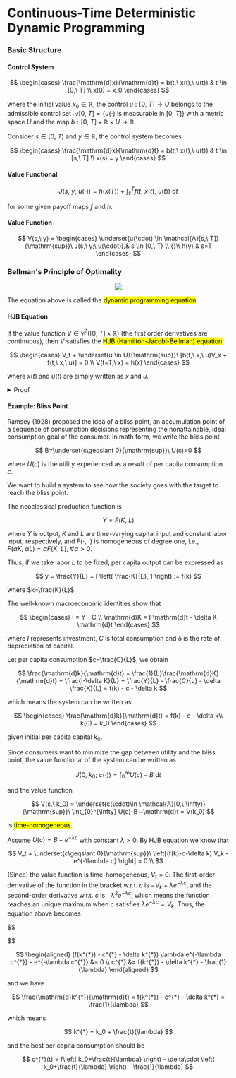 # Continuous-Time Deterministic Dynamic Programming

### Basic Structure

#### Control System

$$
\begin{cases}
 \frac{\mathrm{d}x}{\mathrm{d}t} = b(t,\ x(t),\ u(t)),& t \in [0,\ T] \\
 x(0) = x_0
\end{cases}
$$

where the initial value $x_0 \in \mathbb{R}$, the control $u: [0,\ T] \to U$ belongs to the admissible control set $\mathcal{A}[0,\ T]=\{u(\cdot) \text{ is measurable in } [0,\ T]\}$ with a metric space $U$ and the map $b: [0,\ T]\times \mathbb{R}\times U \to \mathbb{R}$.

Consider $s \in [0,\ T)$ and $y \in \mathbb{R}$, the control system becomes

$$
\begin{cases}
  \frac{\mathrm{d}x}{\mathrm{d}t} = b(t,\ x(t),\ u(t)),& t \in [s,\ T] \\
  x(s) = y
\end{cases}
$$

#### Value Functional

$$
J(s,\ y;\ u(\cdot)) = h(x(T)) + \int_s^{T} f(t,\ x(t),\ u(t))~\mathrm{d}t
$$

for some given payoff maps $f$ and $h$.

#### Value Function

$$
V(s,\ y) =
\begin{cases}
   \underset{u(\cdot) \in \mathcal{A}[s,\ T]}{\mathrm{sup}}\ J(s,\ y;\ u(\cdot)),& s \in [0,\ T) \\
   {}\\
   h(y),& s=T
\end{cases}
$$

### Bellman's Principle of Optimality

<div align='center'>

![](image/2022-02-23-23-28-56.png)
</div align='center'>

The equation above is called the <mark>dynamic programming equation</mark>.

#### HJB Equation

If the value function $V \in \mathcal{C}^{1}([0,\ T]\times \mathbb{R})$ (the first order derivatives are continuous), then $V$ satisfies the <mark>HJB (Hamilton-Jacobi-Bellman) equation</mark>: 

$$
\begin{cases}
  V_t + \underset{u \in U}{\mathrm{sup}}\ [b(t,\ x,\ u)V_x + f(t,\ x,\ u)] = 0 \\
  V(t=T,\ x) = h(x)
\end{cases}
$$

where $x(t)$ and $u(t)$ are simply written as $x$ and $u$.

<details>
<summary>Proof</summary>

Fix a $u \in U$. By the principle of optimality, we have

$$
 \int_{s}^{\hat{s}} f(t,\ x,\ u)  ~\mathrm{d}t + V(\hat{s},\ x(\hat{s})) \leqslant V(s,\ y)
$$

Let $\hat{s} \to s$, then we can write 

$$
 \int_{s}^{\hat{s}} f(t,\ x,\ u)  ~\mathrm{d}t = (\hat{s}-s)f(s,\ x(s),\ u(s)) + \omicron(\hat{s}-s) \implies \frac{\int_{s}^{\hat{s}} f(t,\ x,\ u)  ~\mathrm{d}t}{\hat{s}-s} = f(s,\ x(s),\ u(s))
$$

and 

$$
 V(\hat{s},\ x(\hat{s})) = V(s,\ x(s)) +V_t|_{t=s}(\hat{s}-s)+\omicron(\hat{s}-s)+V_x|_{x=x(s)}(x(\hat{s})-x(s))+\omicron(x(\hat{s})-x(s)) \\
 \implies \frac{V(\hat{s},\ x(\hat{s}))-V(s,\ x(s))}{\hat{s}-s} = V_t|_{t=s} + V_x|_{x=x(s)}b(s,\ x(s),\ u(s))
$$

by Taylor expansion.

> [!TIP]
> When $\hat{s} \to s$, $\frac{\omicron(x(\hat{s})-x(s))}{\hat{s}-s}=\frac{\omicron(x(\hat{s})-x(s))}{x(\hat{s})-x(s)}\frac{x(\hat{s})-x(s)}{\hat{s}-s}=\frac{\omicron(x(\hat{s})-x(s))}{x(\hat{s})-x(s)}b(s,\ x(s),\ u(s))=0$. 

Thus, we have 

$$
f(s,\ x(s),\ u(s)) + V_t|_{t=s} + V_x|_{x=x(s)}b(s,\ x(s),\ u(s)) \leqslant 0
$$

Then for any $u \in U$, we obtain 

$$
V_t|_{t=s} + \underset{u \in U}{\mathrm{sup}}[ f(s,\ x(s),\ u(s)) + V_x|_{x=x(s)}b(s,\ x(s),\ u(s)) ] \leqslant 0
$$

On the other hand, by the definition of supremum, $\forall \varepsilon>0$ with $\hat{s}-s>0$ small enough, $\exists u \in U$ s.t. 

$$
V(s,\ y) - \varepsilon(\hat{s}-s) \leqslant \int_{s}^{\hat{s}} f(t,\ x,\ u)  ~\mathrm{d}t + V(\hat{s},\ x(\hat{s}))
$$

Using the same method above, this yeilds

$$
f(s,\ x(s),\ u(s)) + V_t|_{t=s} + V_x|_{x=x(s)}b(s,\ x(s),\ u(s)) \geqslant -\varepsilon
$$

which means 

$$
V_t|_{t=s} + \underset{u \in U}{\mathrm{sup}}[ f(s,\ x(s),\ u(s)) + V_x|_{x=x(s)}b(s,\ x(s),\ u(s)) ] \geqslant 0
$$

Hence, we finish the proof.
</details>

#### Example: Bliss Point

Ramsey (1928) proposed the idea of a bliss point, an accumulation point of a sequence of consumption decisions representing the nonattainable, ideal consumption goal of the consumer. In math form, we write the bliss point 

$$
B=\underset{c\geqslant 0}{\mathrm{sup}}\ U(c)>0
$$

where $U(c)$ is the utility experienced as a result of per capita consumption $c$.

We want to build a  system to see how the society goes with the target to reach the bliss point.

The neoclassical production function is 

$$
Y = F(K,\ L) 
$$

where $Y$ is output, $K$ and $L$ are time-varying capital input and constant labor input, respectively, and $F(\cdot,\ \cdot)$ is homogeneous of degree one, i.e., $F(\alpha K,\ \alpha L)=\alpha F(K,\ L),\ \forall \alpha>0$.

Thus, if we take labor $L$ to be fixed, per capita output can be expressed as 

$$
y = \frac{Y}{L} = F\left( \frac{K}{L}, 1 \right)  := f(k)
$$

where $k=\frac{K}{L}$.

The well-known macroeconomic identities show that 

$$
\begin{cases}
  I = Y - C \\
  \mathrm{d}K = I \mathrm{d}t - \delta K \mathrm{d}t
\end{cases}
$$

where $I$ represents investment, $C$ is total consumption and $\delta$ is the rate of depreciation of capital.

Let per capita consumption $c=\frac{C}{L}$, we obtain 

$$
\frac{\mathrm{d}k}{\mathrm{d}t} = \frac{1}{L}\frac{\mathrm{d}K}{\mathrm{d}t} = \frac{I-\delta K}{L} = \frac{Y}{L} - \frac{C}{L} - \delta \frac{K}{L} = f(k) - c - \delta k
$$

which means the  system can be written as 

$$
\begin{cases}
  \frac{\mathrm{d}k}{\mathrm{d}t} = f(k) - c - \delta k\\
  k(0) = k_0
\end{cases}
$$

given initial per capita capital $k_0$.

Since consumers want to minimize the gap between utility and the bliss point, the value functional of the  system can be written as 

$$
J(0,\ k_0;\ c(\cdot)) = \int_{0}^{\infty} U(c)-B ~\mathrm{d}t 
$$

and the value function 

$$
V(s,\ k_0) = \underset{c(\cdot)\in \mathcal{A}[0,\ \infty)}{\mathrm{sup}}\ \int_{0}^{\infty} U(c)-B ~\mathrm{d}t = V(k_0)
$$

is <mark>time-homogeneous</mark>.

Assume $U(c) = B - e^{-\lambda c}$ with constant $\lambda>0$. By HJB equation we know that 

$$
V_t + \underset{c\geqslant 0}{\mathrm{sup}}\ \left[(f(k)-c-\delta k) V_k - e^{-\lambda c}  \right]  = 0 \\
$$

(Since) the value function is time-homogeneous, $V_t=0$. The first-order derivative of the function in the bracket w.r.t. $c$ is $-V_k + \lambda e^{-\lambda c}$, and the second-order derivative w.r.t. $c$ is $-\lambda^{2}e^{-\lambda c}$, which means the function reaches an unique maximum when $c$ satisfies $\lambda e^{-\lambda c} = V_k$. Thus, the equation above becomes 


$$

$$


$$
\begin{aligned}
 (f(k^{*}) - c^{*} - \delta k^{*}) \lambda e^{-\lambda c^{*}} - e^{-\lambda c^{*}} &= 0 \\
 c^{*} &= f(k^{*}) - \delta k^{*} - \frac{1}{\lambda}
\end{aligned}
$$

and we have 

$$
\frac{\mathrm{d}k^{*}}{\mathrm{d}t} = f(k^{*}) - c^{*} - \delta k^{*} = \frac{1}{\lambda}
$$

which means 

$$
k^{*} = k_0 + \frac{t}{\lambda}
$$

and the best per capita consumption should be 

$$
c^{*}(t) = f\left( k_0+\frac{t}{\lambda} \right)  - \delta\cdot \left( k_0+\frac{t}{\lambda} \right) - \frac{1}{\lambda}
$$